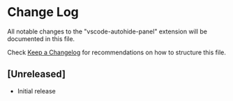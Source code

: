 # Change Log

All notable changes to the "vscode-autohide-panel" extension will be documented in this file.

Check [Keep a Changelog](http://keepachangelog.com/) for recommendations on how to structure this file.

## [Unreleased]

- Initial release
